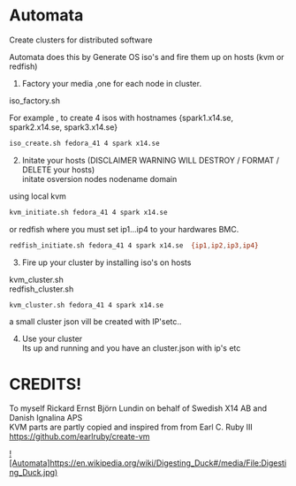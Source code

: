 # Automata
Create clusters for distributed software

Automata does this by Generate OS iso's and fire them up on hosts (kvm or redfish)

1) Factory your media ,one for each node in cluster.  

iso_factory.sh <osversion> <nodes> <nodename> <domain>  

For example , to create 4 isos with hostnames {spark1.x14.se, spark2.x14.se, spark3.x14.se}  
```bash
iso_create.sh fedora_41 4 spark x14.se
```

2) Initate your hosts   (DISCLAIMER WARNING WILL DESTROY / FORMAT / DELETE your hosts)  
initate  osversion nodes nodename domain  

using local kvm  
```bash
kvm_initiate.sh fedora_41 4 spark x14.se
```
or redfish  where you must set ip1...ip4 to your hardwares BMC.  
```bash
redfish_initiate.sh fedora_41 4 spark x14.se  {ip1,ip2,ip3,ip4}
```


3) Fire up your cluster by installing iso's on hosts  

kvm_cluster.sh <osversion> <nodes> <nodename> <domain>   
redfish_cluster.sh <osversion> <nodes> <nodename> <domain>  

```bash
kvm_cluster.sh fedora_41 4 spark x14.se
```

a small cluster json vill be created with IP'setc..  

4) Use your cluster  
Its up and running and you have an cluster.json with ip's etc  



# CREDITS!  
To myself Rickard Ernst Björn Lundin on behalf of Swedish X14 AB and Danish Ignalina APS  
KVM parts are partly copied and inspired from from Earl C. Ruby III https://github.com/earlruby/create-vm  

[![Automata]https://en.wikipedia.org/wiki/Digesting_Duck#/media/File:Digesting_Duck.jpg)](https://www.digitalocean.com/products/app-platform)
